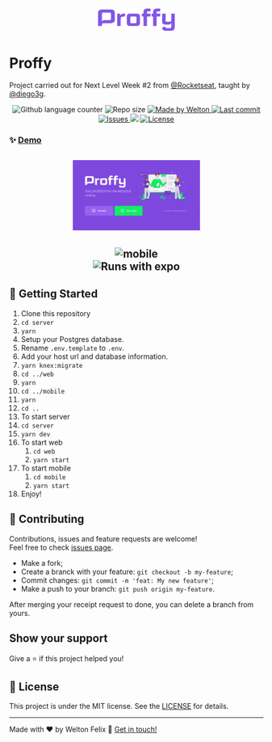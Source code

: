 <h1 align="center">
  <a target="blank" href="https://proffy-v1.netlify.app">
    <img alt="Proffy" title="Acesse o site" src="./logo.svg" width="30%" />
  </a>
</h1>

# Proffy

Project carried out for Next Level Week #2 from [@Rocketseat](https://github.com/rocketseat), taught by [@diego3g](https://github.com/diego3g).
<p align="center">
  <img alt="Github language counter" src="https://img.shields.io/github/languages/count/weltonfelix/proffy?color=%2304D361">

  <img alt="Repo size" src="https://img.shields.io/github/repo-size/weltonfelix/proffy">
	
  <a href="https://www.github.com/weltonfelix">
    <img alt="Made by Welton" src="https://img.shields.io/badge/Made%20by-Welton-%2304D361">
  </a>

  <a href="https://github.com/welton/proffy/commits/master">
    <img alt="Last commit" src="https://img.shields.io/github/last-commit/weltonfelix/proffy">
  </a>

  <a href="https://github.com/weltonfelix/proffy/issues">
    <img alt="Issues" src="https://img.shields.io/github/issues/weltonfelix/proffy">
  </a>
<a aria-label="">
    <img src="https://img.shields.io/badge/Next Level Week-done-green?logo=data:image/png;base64,iVBORw0KGgoAAAANSUhEUgAAABAAAAAQCAMAAAAoLQ9TAAAALVBMVEVHcExxWsF0XMJzXMJxWcFsUsD///9jRrzY0u6Xh9Gsn9n39fyMecy0qd2bjNJWBT0WAAAABHRSTlMA2Do606wF2QAAAGlJREFUGJVdj1cWwCAIBLEsRU3uf9xobDH8+GZwUYi8i6ucJwrxKE+7D0G9Q4vlYqtmCSjndr4CgCgzlyFgfKfKCVO0LrPKjmiqMxGXkJwNnXskqWG+1oSM+BSwD8f29YLNjvx/OQrn+g99oQSoNmt3PgAAAABJRU5ErkJggg=="></img>
  </a>
  <a href="https://github.com/weltonfelix/proffy/blob/master/LICENSE" target="_blank">
    <img alt="License" src="https://img.shields.io/badge/license-MIT-brightgreen"/>
  </a>
</p>

### ✨ [Demo](https://proffy-v1.netlify.app)

<h2 align='center'>
      <img title="Web" alt="web" src="./gif-web.gif" width="50%">
</h2>      
<h2 align='center'>
      <img title="Mobile" alt="mobile" src="./gif-mobile.gif" width="25%">
	<br>
	<img title="Runs with expo" alt="Runs with expo" src="https://img.shields.io/badge/Runs%20with%20Expo-000.svg?style=flat-square&logo=EXPO&labelColor=f3f3f3&logoColor=000">
</h2>

## :notebook: Getting Started
1. Clone this repository
2. `cd server`
3. `yarn`
4. Setup your Postgres database.
5. Rename `.env.template` to `.env`.
6. Add your host url and database information.
7. `yarn knex:migrate`
8. `cd ../web`
9. `yarn`
10. `cd ../mobile`
11. `yarn`
12. `cd ..`
13. To start server
   1. `cd server`
   2. `yarn dev`
14. To start web
    1. `cd web`
    2. `yarn start`
15. To start mobile
    1. `cd mobile`
    2. `yarn start`
16. Enjoy!

## 🤝 Contributing

Contributions, issues and feature requests are welcome!<br />Feel free to check [issues page](https://github.com/weltonfelix/proffy/issues). 
- Make a fork;
- Create a branck with your feature: `git checkout -b my-feature`;
- Commit changes: `git commit -m 'feat: My new feature'`;
- Make a push to your branch: `git push origin my-feature`.

After merging your receipt request to done, you can delete a branch from yours.

## Show your support

Give a ⭐️ if this project helped you!

## 📝 License

This project is under the MIT license. See the [LICENSE](LICENSE) for details.

***
Made with ♥ by Welton Felix :wave: [Get in touch!](mailto:contato.weltonf@gmail.com)

